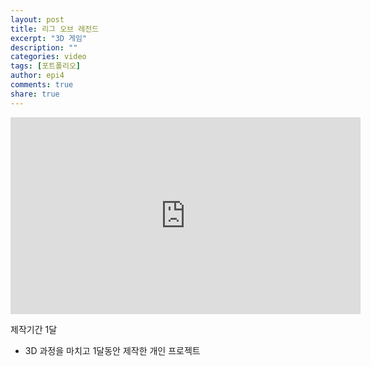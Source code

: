 ```yaml
---
layout: post
title: 리그 오브 레전드
excerpt: "3D 게임"
description: ""
categories: video
tags: [포트폴리오]
author: epi4
comments: true
share: true
---
```


<iframe width="560" height="315" src="https://www.youtube.com/embed/uJ4ETEhGc9c" frameborder="0" allowfullscreen></iframe>

제작기간 1달

- 3D 과정을 마치고 1달동안 제작한 개인 프로젝트